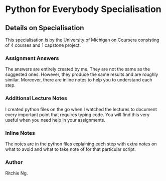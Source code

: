 # Python for Everybody Specialisation

## Details on Specialisation
This specialisation is by the University of Michigan on Coursera consisting of 4 courses and 1 capstone project.

### Assignment Answers
The answers are entirely created by me. They are not the same as the suggested ones. However, they produce the same results and are roughly similar. Moreover, there are inline notes to help you to understand each step.

### Additional Lecture Notes
I created python files on the go when I watched the lectures to document every important point that requires typing code. You will find this very useful when you need help in your assignments.

### Inline Notes
The notes are in the python files explaining each step with extra notes on what to avoid and what to take note of for that particular script.

### Author
Ritchie Ng.
